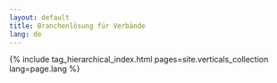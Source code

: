 ```yaml
---
layout: default
title: Branchenlösung für Verbände
lang: de
---
```


{% include tag_hierarchical_index.html pages=site.verticals_collection lang=page.lang %}
